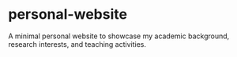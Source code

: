 # personal-website
A minimal personal website to showcase my academic background, research interests, and teaching activities.
